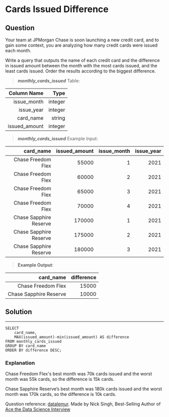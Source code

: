 # Cards Issued Difference

## **Question**

Your team at JPMorgan Chase is soon launching a new credit card, and to gain some context, you are analyzing how many credit cards were issued each month.

Write a query that outputs the name of each credit card and the difference in issued amount between the month with the most cards issued, and the least cards issued. Order the results according to the biggest difference.

>***monthly_cards_issued***  Table:

Column Name|Type|
---:|---:|
issue_month|	integer
issue_year|	integer
card_name|	string
issued_amount|	integer

>***monthly_cards_issued*** Example Input:

card_name|	issued_amount|	issue_month|	issue_year
---:|---:|---:|---:|
Chase Freedom Flex|	55000|	1|	2021
Chase Freedom Flex|	60000|	2|	2021
Chase Freedom Flex|	65000|	3|	2021
Chase Freedom Flex|	70000|	4|	2021
Chase Sapphire Reserve|	170000|	1|	2021
Chase Sapphire Reserve|	175000|	2|	2021
Chase Sapphire Reserve|	180000|	3|	2021

>**Example Output**:

card_name|	difference
---:|---:|
Chase Freedom Flex|	15000
Chase Sapphire Reserve|	10000

## Solution
---
    SELECT 
        card_name, 
        MAX(issued_amount)-min(issued_amount) AS difference
    FROM monthly_cards_issued
    GROUP BY card_name
    ORDER BY difference DESC;

    
### **Explanation**

Chase Freedom Flex's best month was 70k cards issued and the worst month was 55k cards, so the difference is 15k cards.

Chase Sapphire Reserve’s best month was 180k cards issued and the worst month was 170k cards, so the difference is 10k cards.

Question reference: [datalemur](https://datalemur.com/).
                    Made by Nick Singh, Best-Selling Author of [Ace the Data Science Interview](https://www.amazon.com/dp/0578973839?&linkCode=sl1&tag=datalemur-20&linkId=be42c7443fa05a3c9d783fee4e6f4762&language=en_US&ref_=as_li_ss_tl)
